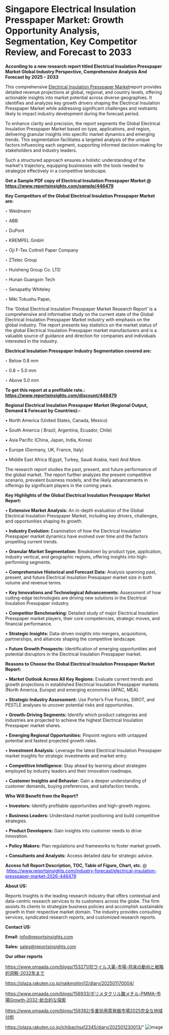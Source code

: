 # Singapore Electrical Insulation Presspaper Market: Growth Opportunity Analysis, Segmentation, Key Competitor Review, and Forecast to 2033

<strong>According to a new research report titled Electrical Insulation Presspaper Market Global Industry Perspective, Comprehensive Analysis And Forecast by 2025 – 2033</strong>

This comprehensive <a href=https://www.reportsinsights.com/sample/446479>Electrical Insulation Presspaper Market</a>report provides detailed revenue projections at global, regional, and country levels, offering actionable insights into market potential across diverse geographies. It identifies and analyzes key growth drivers shaping the Electrical Insulation Presspaper Market while addressing significant challenges and restraints likely to impact industry development during the forecast period.

To enhance clarity and precision, the report segments the Global Electrical Insulation Presspaper Market based on type, applications, and region, delivering granular insights into specific market dynamics and emerging trends. This segmentation facilitates a targeted analysis of the unique factors influencing each segment, supporting informed decision-making for stakeholders and industry leaders.

Such a structured approach ensures a holistic understanding of the market's trajectory, equipping businesses with the tools needed to strategize effectively in a competitive landscape.

<strong>Get a Sample PDF copy of Electrical Insulation Presspaper Market </strong><strong>@<a href=https://www.reportsinsights.com/sample/446479 style=color:#0000ff;> https://www.reportsinsights.com/sample/446479</a></strong></font>

<strong>Key Competitors of the Global Electrical Insulation Presspaper Market are:</strong>

‣ Weidmann

‣ ABB

‣ DuPont

‣ KREMPEL GmbH

‣ Oji F-Tex Cottrell Paper Company

‣ ZTelec Group

‣ Huisheng Group Co. LTD

‣ Hunan Guangxin Tech

‣ Senapathy Whiteley

‣ Miki Tokushu Paper,

The ‘Global Electrical Insulation Presspaper Market Research Report’ is a comprehensive and informative study on the current state of the Global Electrical Insulation Presspaper Market industry with emphasis on the global industry. The report presents key statistics on the market status of the global Electrical Insulation Presspaper market manufacturers and is a valuable source of guidance and direction for companies and individuals interested in the industry.

<strong>Electrical Insulation Presspaper Industry Segmentation covered are:</strong>

‣ Below 0.8 mm

‣ 0.8 ~ 5.0 mm

‣ Above 5.0 mm

<strong>To get this report at a profitable rate.: <a href=https://www.reportsinsights.com/discount/446479 style=color:#0000ff;>https://www.reportsinsights.com/discount/446479</a></strong></font>

<strong>Regional Electrical Insulation Presspaper Market (Regional Output, Demand &amp; Forecast by Countries):-</strong>

• North America (United States, Canada, Mexico)

• South America ( Brazil, Argentina, Ecuador, Chile)

• Asia Pacific (China, Japan, India, Korea)

• Europe (Germany, UK, France, Italy)

• Middle East Africa (Egypt, Turkey, Saudi Arabia, Iran) And More.

The research report studies the past, present, and future performance of the global market. The report further analyzes the present competitive scenario, prevalent business models, and the likely advancements in offerings by significant players in the coming years.

<strong>Key Highlights of the Global Electrical Insulation Presspaper Market Report:</strong>

• <strong>Extensive Market Analysis:</strong> An in-depth evaluation of the Global Electrical Insulation Presspaper Market, including key drivers, challenges, and opportunities shaping its growth.

• <strong>Industry Evolution:</strong> Examination of how the Electrical Insulation Presspaper market dynamics have evolved over time and the factors propelling current trends.

• <strong>Granular Market Segmentation:</strong> Breakdown by product type, application, industry vertical, and geographic regions, offering insights into high-performing segments.

• <strong>Comprehensive Historical and Forecast Data:</strong> Analysis spanning past, present, and future Electrical Insulation Presspaper market size in both volume and revenue terms.

• <strong>Key Innovations and Technological Advancements:</strong> Assessment of how cutting-edge technologies are driving new solutions in the Electrical Insulation Presspaper industry.

• <strong>Competitor Benchmarking:</strong> Detailed study of major Electrical Insulation Presspaper market players, their core competencies, strategic moves, and financial performance.

• <strong>Strategic Insights:</strong> Data-driven insights into mergers, acquisitions, partnerships, and alliances shaping the competitive landscape.

• <strong>Future Growth Prospects:</strong> Identification of emerging opportunities and potential disruptors in the Electrical Insulation Presspaper market.

<strong>Reasons to Choose the Global Electrical Insulation Presspaper Market Report:</strong>

• <strong>Market Outlook Across All Key Regions:</strong> Evaluate current trends and growth projections in established Electrical Insulation Presspaper markets (North America, Europe) and emerging economies (APAC, MEA).

• <strong>Strategic Industry Assessment:</strong> Use Porter’s Five Forces, SWOT, and PESTLE analyses to uncover potential risks and opportunities.

• <strong>Growth-Driving Segments:</strong> Identify which product categories and industries are projected to achieve the highest Electrical Insulation Presspaper market shares.

• <strong>Emerging Regional Opportunities:</strong> Pinpoint regions with untapped potential and fastest projected growth rates.

• <strong>Investment Analysis:</strong> Leverage the latest Electrical Insulation Presspaper market insights for strategic investments and market entry.

• <strong>Competitive Intelligence:</strong> Stay ahead by learning about strategies employed by industry leaders and their innovation roadmaps.

• <strong>Customer Insights and Behavior:</strong> Gain a deeper understanding of customer demands, buying preferences, and satisfaction trends.

<strong>Who Will Benefit from the Report?</strong>

• <strong>Investors:</strong> Identify profitable opportunities and high-growth regions.

• <strong>Business Leaders:</strong> Understand market positioning and build competitive strategies.

• <strong>Product Developers:</strong> Gain insights into customer needs to drive innovation.

• <strong>Policy Makers:</strong> Plan regulations and frameworks to foster market growth.

• <strong>Consultants and Analysts:</strong> Access detailed data for strategic advice.
</ul>
<strong>Access full Report Description, TOC, Table of Figure, Chart, etc. </strong>@  <a href=https://www.reportsinsights.com/industry-forecast/electrical-insulation-presspaper-market-2026-446479 style=color:#0000ff;>https://www.reportsinsights.com/industry-forecast/electrical-insulation-presspaper-market-2026-446479</a></font>

<strong><strong>About US</strong>:</strong>

Reports Insights is the leading research industry that offers contextual and data-centric research services to its customers across the globe. The firm assists its clients to strategize business policies and accomplish sustainable growth in their respective market domain. The industry provides consulting services, syndicated research reports, and customized research reports.

<strong>Contact US:</strong>

<p class=""""><b>Email:</b> <a href=mailto:info@reportsinsights.com>info@reportsinsights.com</a></p>
<p class=""""><b>Sales:</b> <a href=mailto:sales@reportsinsights.com>sales@reportsinsights.com</a></p>

<strong>Our other reports</strong>

<a href=https://www.omaada.com/blogs/153271/抗ウイルス薬-市場-将来の動向と戦略的洞察-2032年まで>https://www.omaada.com/blogs/153271/抗ウイルス薬-市場-将来の動向と戦略的洞察-2032年まで</a>

<a href=https://plaza.rakuten.co.jp/naikmohini12/diary/202501170004/>https://plaza.rakuten.co.jp/naikmohini12/diary/202501170004/</a>

<a href=https://www.omaada.com/blogs/156933/ポリメタクリル酸メチル-PMMA-市場Growth-2032-総合的な探索>https://www.omaada.com/blogs/156933/ポリメタクリル酸メチル-PMMA-市場Growth-2032-総合的な探索</a>

<a href=https://www.omaada.com/blogs/159382/多重効用蒸発器市場2025完全な地域分析>https://www.omaada.com/blogs/159382/多重効用蒸発器市場2025完全な地域分析</a>

<a href=https://plaza.rakuten.co.jp/ichibachsa12345/diary/202501230013/>https://plaza.rakuten.co.jp/ichibachsa12345/diary/202501230013/</a>"
![image](https://github.com/user-attachments/assets/5d89346e-416e-475f-bb3a-6b4790213b66)
